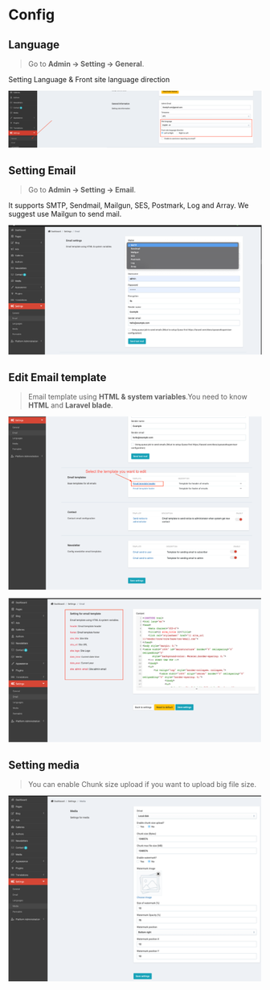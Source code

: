 # Config

## Language

> Go to __Admin -> Setting -> General__.

Setting Language & Front site language direction

![language](_images/setting/language.png)

## Setting Email

> Go to __Admin -> Setting -> Email__.

It supports SMTP, Sendmail, Mailgun, SES, Postmark, Log and Array. We suggest use Mailgun to send mail.

![EmailSetting](_images/userguide/email.png)

## Edit Email template

> Email template using __HTML & system variables__.You need to know __HTML__ and __Laravel blade__.

![EmailEditTemplate](_images/userguide/email-setting-1.png)

![EmailEditTemplate](_images/userguide/email-setting-2.png)

## Setting media

> You can enable Chunk size upload if you want to upload big file size.

![MediaSetting](_images/userguide/media-setting.png)